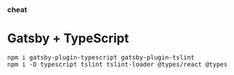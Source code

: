 ### cheat

# Gatsby + TypeScript
<pre>
npm i gatsby-plugin-typescript gatsby-plugin-tslint
npm i -D typescript tslint tslint-loader @types/react @types/react-dom tslint-react tslint-config-prettier tslint-plugin-prettier
</pre>
